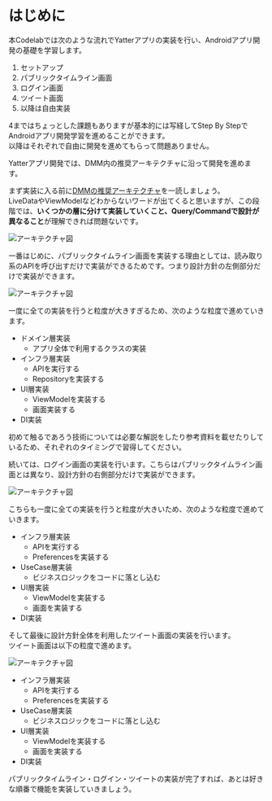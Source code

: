 # はじめに
本Codelabでは次のような流れでYatterアプリの実装を行い、Androidアプリ開発の基礎を学習します。  

1. セットアップ
2. パブリックタイムライン画面
3. ログイン画面
4. ツイート画面
5. 以降は自由実装

4まではちょっとした課題もありますが基本的には写経してStep By StepでAndroidアプリ開発学習を進めることができます。  
以降はそれぞれで自由に開発を進めてもらって問題ありません。  

Yatterアプリ開発では、DMM内の推奨アーキテクチャに沿って開発を進めます。  

まず実装に入る前に[DMMの推奨アーキテクチャ](https://git.dmm.com/pages/cto/android-blueprints/architecture.html)を一読しましょう。  
LiveDataやViewModelなどわからないワードが出てくると思いますが、この段階では、**いくつかの層に分けて実装していくこと、Query/Commandで設計が異なること**が理解できれば問題ないです。  

![アーキテクチャ図](../image/1/architecture.png)

一番はじめに、パブリックタイムライン画面を実装する理由としては、読み取り系のAPIを呼び出すだけで実装ができるためです。つまり設計方針の左側部分だけで実装ができます。  

![アーキテクチャ図](../image/1/architecture_query.png)

一度に全ての実装を行うと粒度が大きすぎるため、次のような粒度で進めていきます。  

- ドメイン層実装
  - アプリ全体で利用するクラスの実装
- インフラ層実装
  - APIを実行する
  - Repositoryを実装する
- UI層実装
  - ViewModelを実装する
  - 画面実装する
- DI実装

初めて触るであろう技術については必要な解説をしたり参考資料を載せたりしているため、それぞれのタイミングで習得してください。  

続いては、ログイン画面の実装を行います。こちらはパブリックタイムライン画面とは異なり、設計方針の右側部分だけで実装ができます。  

![アーキテクチャ図](../image/1/architecture_command.png)

こちらも一度に全ての実装を行うと粒度が大きいため、次のような粒度で進めていきます。  

- インフラ層実装
  - APIを実行する
  - Preferencesを実装する
- UseCase層実装
  - ビジネスロジックをコードに落とし込む
- UI層実装
  - ViewModelを実装する
  - 画面を実装する
- DI実装

そして最後に設計方針全体を利用したツイート画面の実装を行います。  
ツイート画面は以下の粒度で進めます。  

![アーキテクチャ図](../image/1/architecture_both.png)

- インフラ層実装
  - APIを実行する
  - Preferencesを実装する
- UseCase層実装
  - ビジネスロジックをコードに落とし込む
- UI層実装
  - ViewModelを実装する
  - 画面を実装する
- DI実装

パブリックタイムライン・ログイン・ツイートの実装が完了すれば、あとは好きな順番で機能を実装していきましょう。  
